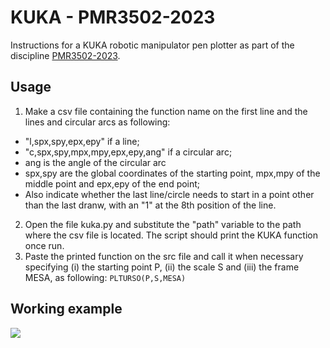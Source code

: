 # KUKA - PMR3502-2023

Instructions for a KUKA robotic manipulator pen plotter as part of the discipline [PMR3502-2023](https://edisciplinas.usp.br/course/view.php?id=109453).

## Usage

1. Make a csv file containing the function name on the first line and the lines and circular arcs as following:
- "l,spx,spy,epx,epy" if a line;
- "c,spx,spy,mpx,mpy,epx,epy,ang" if a circular arc;
- ang is the angle of the circular arc
- spx,spy are the global coordinates of the starting point, mpx,mpy of the middle point and epx,epy of the end point;
- Also indicate whether the last line/circle needs to start in a point other than the last dranw, with an "1" at the 8th position of the line.
2. Open the file kuka.py and substitute the "path" variable to the path where the csv file is located. The script should print the KUKA function once run.
3. Paste the printed function on the src file and call it when necessary specifying (i) the starting point P, (ii) the scale S and (iii) the frame MESA, as following:
```PLTURSO(P,S,MESA)```

## Working example

![](https://github.com/GBarbo/KUKA-plotter-PMR3502/blob/main/example.gif)
